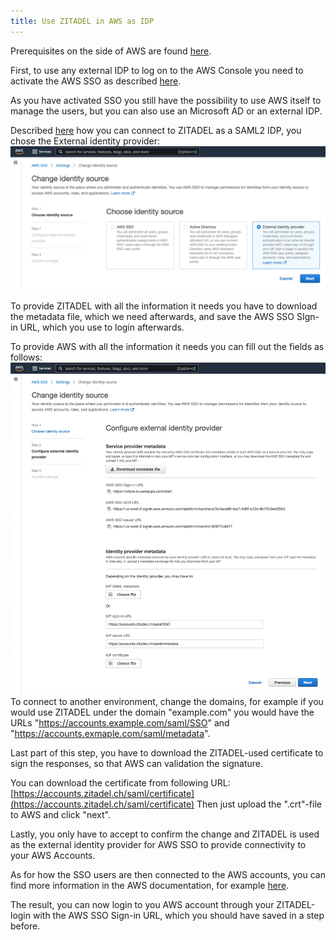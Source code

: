 ```yaml
---
title: Use ZITADEL in AWS as IDP
---
```


Prerequisites on the side of AWS are found [here](https://docs.aws.amazon.com/singlesignon/latest/userguide/prereqs.html).

First, to use any external IDP to log on to the AWS Console you need to activate the AWS SSO as described [here](https://docs.aws.amazon.com/singlesignon/latest/userguide/step1.html?icmpid=docs_sso_console).

As you have activated SSO you still have the possibility to use AWS itself to manage the users, but you can also use an Microsoft AD or an external IDP.

Described [here](https://docs.aws.amazon.com/singlesignon/latest/userguide/manage-your-identity-source-idp.html) how you can connect to ZITADEL as a SAML2 IDP,
you chose the External identity provider:
![Choose identity source](images/aws_change_idp.png)

To provide ZITADEL with all the information it needs you have to download the metadata file, which we need afterwards, and save the AWS SSO SIgn-in URL, which you use to login afterwards.

To provide AWS with all the information it needs you can fill out the fields as follows:
![Configure external identity provider](images/aws_configure_idp.png)
To connect to another environment, change the domains, for example if you would use ZITADEL under the domain "example.com" you would have the URLs "https://accounts.example.com/saml/SSO" and "https://accounts.exmaple.com/saml/metadata".

Last part of this step, you have to download the ZITADEL-used certificate to sign the responses, so that AWS can validation the signature.

You can download the certificate from following URL: [https://accounts.zitadel.ch/saml/certificate](https://accounts.zitadel.ch/saml/certificate)
Then just upload the ".crt"-file to AWS and click "next".

Lastly, you only have to accept to confirm the change and ZITADEL is used as the external identity provider for AWS SSO to provide connectivity to your AWS Accounts.

As for how the SSO users are then connected to the AWS accounts, you can find more information in the AWS documentation, for example [here](https://docs.aws.amazon.com/singlesignon/latest/userguide/useraccess.html).

The result, you can now login to you AWS account through your ZITADEL-login with the AWS SSO Sign-in URL, which you should have saved in a step before.